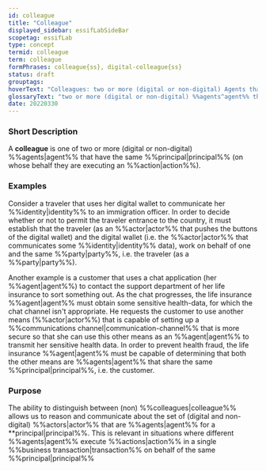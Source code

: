 ```yaml
---
id: colleague
title: "Colleague"
displayed_sidebar: essifLabSideBar
scopetag: essifLab
type: concept
termid: colleague
term: colleague
formPhrases: colleague{ss}, digital-colleague{ss}
status: draft
grouptags:
hoverText: "Colleagues: two or more (digital or non-digital) Agents that have the same Principal (i.e. Party on whose behalf they are executing an Action)."
glossaryText: "two or more (digital or non-digital) %%agents^agent%% that have the same %%principal^principal%% (i.e. %%party^party%% on whose behalf they are executing an %%action^action%%)."
date: 20220330
---
```


### Short Description
A **colleague** is one of two or more (digital or non-digital) %%agents|agent%% that have the same %%principal|principal%% (on whose behalf they are executing an %%action|action%%).

### Examples

Consider a traveler that uses her digital wallet to communicate her %%identity|identity%% to an immigration officer. In order to decide whether or not to permit the traveler entrance to the country, it must establish that the traveler (as an %%actor|actor%% that pushes the buttons of the digital wallet) and the digital wallet (i.e. the %%actor|actor%% that communicates some %%identity|identity%% data), work on behalf of one and the same %%party|party%%, i.e. the traveler (as a %%party|party%%).

Another example is a customer that uses a chat application (her %%agent|agent%%) to contact the support department of her life insurance to sort something out. As the chat progresses, the life insurance %%agent|agent%% must obtain some sensitive health-data, for which the chat channel isn't appropriate. He requests the customer to use another means (%%actor|actor%%) that is capable of setting up a %%communications channel|communication-channel%% that is more secure so that she can use this other means as an %%agent|agent%% to transmit her sensitive health data. In order to prevent health fraud, the life insurance %%agent|agent%% must be capable of determining that both the other means are %%agents|agent%% that share the same %%principal|principal%%, i.e. the customer.

### Purpose
The ability to distinguish between (non) %%colleagues|colleague%% allows us to reason and communicate about the set of (digital and non-digital) %%actors|actor%% that are %%agents|agent%% for a **principal|principal%%. This is relevant in situations where different %%agents|agent%% execute %%actions|action%% in a single %%business transaction|transaction%% on behalf of the same %%principal|principal%%
